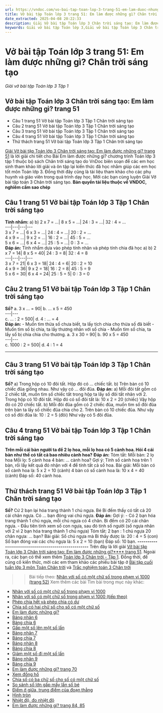 ```yaml
---
url: https://vndoc.com/vo-bai-tap-toan-lop-3-trang-51-em-lam-duoc-nhung-gi-chan-troi-sang-tao-307760
title: Vở bài tập Toán lớp 3 trang 51: Em làm được những gì? Chân trời sáng tạo - Giải vở bài tập Toán lớp 3 Tập 1 - VnDoc.com
date_extracted: 2025-04-08 20:22:33
description: Giải Vở bài tập Toán lớp 3 Chân trời sáng tạo: Em làm được những gì? trang 51, luyện giải bài tập Toán lớp 3 ngắn gọn, dễ hiểu. Mời các em cùng theo dõi.
keywords: Giải vở bài tập Toán lớp 3,Giải vở bài tập Toán lớp 3 Chân trời,Giải vở bài tập Toán lớp 3 Chân trời sáng tạo,Giải vở bài tập Toán lớp 3 trang 51,Giải vở bài tập Toán lớp 3 Chân trời trang 51,Giải vở bài tập Toán lớp 3 Chân trời sáng tạo trang 51,Giải vở bài tập Toán lớp 3 em làm được những gì trang 51,Giải vở bài tập Toán lớp 3 Chân trời em làm được những gì,Giải vở bài tập Toán lớp 3 Chân trời sáng tạo em làm được những gì
---
```


# Vở bài tập Toán lớp 3 trang 51: Em làm được những gì? Chân trời sáng tạo
 _Giải vở bài tập Toán lớp 3 Tập 1_
## Vở bài tập Toán lớp 3 Chân trời sáng tạo: Em làm được những gì? trang 51
  * Câu 1 trang 51 Vở bài tập Toán lớp 3 Tập 1 Chân trời sáng tạo
  * Câu 2 trang 51 Vở bài tập Toán lớp 3 Tập 1 Chân trời sáng tạo
  * Câu 3 trang 51 Vở bài tập Toán lớp 3 Tập 1 Chân trời sáng tạo
  * Câu 4 trang 51 Vở bài tập Toán lớp 3 Tập 1 Chân trời sáng tạo
  * Thử thách trang 51 Vở bài tập Toán lớp 3 Tập 1 Chân trời sáng tạo

[Giải Vở bài tập Toán lớp 3 Chân trời sáng tạo: Em làm được những gì? trang 51](<https://vndoc.com/vo-bai-tap-toan-lop-3-trang-51-em-lam-duoc-nhung-gi-chan-troi-sang-tao-307760>) là lời giải chi tiết cho Bài Em làm được những gì? chương trình Toán lớp 3 tập 1 thuộc bộ  sách Chân trời sáng tạo do VnDoc biên soạn để các em học sinh tham khảo lời giải và ôn tập lại kiến thức đã học nhằm giúp các em học tốt môn Toán lớp 3. Đồng thời đây cũng là tài liệu tham khảo cho các phụ huynh và giáo viên trong quá trình dạy học. Mời các bạn cùng luyện Giải Vở bài tập toán 3 Chân trời sáng tạo.
**Bản quyền tài liệu thuộc về VNDOC, nghiêm cấm sao chép**
## **Câu 1 trang 51 Vở bài tập Toán lớp 3 Tập 1 Chân trời sáng tạo**
**Tính nhẩm:**
a\) b\)
2 x 7 = …| 8 x 5 = …| 24 : 3 = …| 32 : 4 = …  
---|---|---|---  
3 x 7 = …| 6 x 3 = …| 24 : 4 = …| 20 : 2 = …  
4 x 9 = …| 9 x 2 = …| 16 : 2 = …| 45 : 5 = …  
5 x 6 = …| 6 x 4 = …| 25 : 5 = …| 0 : 3 = …  
**Đáp án:**
Tính nhẩm dựa vào phép tính nhân và phép tính chia đã học
a\) b\)
2 x 7 = 14| 8 x 5 = 40| 24 : 3 = 8| 32 : 4 = 8  
---|---|---|---  
3 x 7 = 21| 6 x 3 = 18| 24 : 4 = 6| 20 : 2 = 10  
4 x 9 = 36| 9 x 2 = 18| 16 : 2 = 8| 45 : 5 = 9  
5 x 6 = 30| 6 x 4 = 24| 25 : 5 = 5| 0 : 3 = 0  
## **Câu 2 trang 51 Vở bài tập Toán lớp 3 Tập 1 Chân trời sáng tạo**
**Số?**
a. 3 x … = 90| b. … x 5 = 450  
---|---  
c. … : 2 = 500| d. 4 : … = 4  
**Đáp án:**
\- Muốn tìm thừa số chưa biết, ta lấy tích chia cho thừa số đã biết
\- Muốn tìm số bị chia, ta lấy thương nhân với số chia
\- Muốn tìm số chia, ta lấy số bị chia chia cho thương.
a. 3 x 30 = 90| b. 90 x 5 = 450  
---|---  
c. 1000 : 2 = 500| d. 4 : 1 = 4  
****
## **Câu 3 trang 51 Vở bài tập Toán lớp 3 Tập 1 Chân trời sáng tạo**
**Số?**
a\) Trong hộp có 10 đôi tất. Hộp đó có … chiếc tất.
b\) Trên bàn có 10 chiếc đũa giống nhau. Như vậy có … đôi đũa.
**Đáp án:**
a\) Mỗi đôi tất gồm có 2 chiếc tất, muốn tìm số chiếc tất trong hộp ta lấy số đôi tất nhân với 2.
Trong hộp có 10 đôi tất. Hộp đó có số đôi tất là:
10 x 2 = 20 \(chiếc\)
Vậy hộp đó có 20 chiếc tất.
b\) Mỗi đôi đũa gồm có 2 chiếc đũa, muốn tìm số đôi đũa trên bàn ta lấy số chiếc đũa chia cho 2.
Trên bàn có 10 chiếc đũa. Như vậy có số đôi đũa là:
10 : 2 = 5 \(đôi\)
Như vậy có 5 đôi đũa.
## **Câu 4 trang 51 Vở bài tập Toán lớp 3 Tập 1 Chân trời sáng tạo**
**Trên mỗi cái bàn người ta để 2 lọ hoa, mỗi lọ hoa có 5 cành hoa. Hỏi 4 cái bàn như thế có tất cả bao nhiêu cành hoa?**
**Đáp án:**
Tóm tắt:
Mỗi bàn: 2 lọ hoa
Mỗi lọ: 5 cành hoa
4 bàn: … cành hoa?
Gợi ý: Tính số cành hoa trên 1 bàn, rồi lấy kết quả đó nhận với 4 để tính tất cả số hoa.
Bài giải:
Mỗi bàn có số cành hoa là:
5 x 2 = 10 \(cành\)
4 bàn có số cành hoa là:
10 x 4 = 40 \(cành\)
Đáp số: 40 cành hoa.
## **Thử thách trang 51 Vở bài tập Toán lớp 3 Tập 1 Chân trời sáng tạo**
**Số?**
Cứ 2 bạn lại hóa trang thành 1 chú ngựa. Bé Bi đếm thấy có tất cả 20 cái chân ngựa. Có … bạn đóng vai chú ngựa.
**Đáp án:**
Gợi ý:
\- Có 2 bạn hóa trang thành 1 chú ngựa, mỗi chú ngựa có 4 chân. Bi đếm có 20 cái chân ngựa.
\- Đầu tiên tính xem số con ngựa, sau đó tính số người \(số ngựa nhân với 2 vì 2 bạn hóa trang thành 1 chú ngựa\)
Tóm tắt:
2 bạn : 1 chú ngựa
20 chân ngựa: … bạn?
Bài giải:
Số chú ngựa mà Bi thấy được là:
20 : 4 = 5 \(con\)
Số bạn đóng vai các chú ngựa là:
5 x 2 = 10 \(bạn\)
Đáp số: 10 bạn.
**\----------------------------------------------------**
Trên đây là lời giải [Vở bài tập Toán lớp 3 Chân trời sáng tạo: Em làm được những gì?**** trang 51](<https://vndoc.com/vo-bai-tap-toan-lop-3-trang-51-em-lam-duoc-nhung-gi-chan-troi-sang-tao-307760>). Ngoài ra, các bạn có thể xem thêm [Toán lớp 3 Chân trời - Tập 1](<https://vndoc.com/toan-lop-3-ctst-tap1>). Đồng thời, để củng cố kiến thức, mời các em tham khảo các phiếu bài tập ở [Bài tập cuối tuần lớp 3 môn Toán Chân trời](<https://vndoc.com/bai-tap-cuoi-tuan-lop-3-mon-toan-chan-troi>) và [Trắc nghiệm toán 3 Chân trời](<https://vndoc.com/trac-nghiem-toan-3-ctst>)
>> Bài tiếp theo: [Nhân với số có một chữ số trong phạm vi 1000 \(trang 52\)](<https://vndoc.com/vo-bai-tap-toan-lop-3-trang-52-nhan-voi-so-co-mot-chu-so-trong-pham-vi-1000-chan-troi-sang-tao-307770>)
Xem thêm các bài Tìm bài trong mục này khác:
  * [Nhân với số có một chữ số trong phạm vi 1000](</vo-bai-tap-toan-lop-3-trang-52-nhan-voi-so-co-mot-chu-so-trong-pham-vi-1000-chan-troi-sang-tao-307770>)
  * [Nhân với số có một chữ số trong phạm vi 1000 \(tiếp theo\)](</vo-bai-tap-toan-lop-3-trang-53-nhan-voi-so-co-mot-chu-so-trong-pham-vi-1000-tiep-theo-chan-troi-sang-tao-307777>)
  * [Phép chia hết và phép chia có dư](</vo-bai-tap-toan-phep-chia-het-va-phep-chia-co-du-trang-54-55-308597>)
  * [Chia số có hai chữ số cho số có một chữ số](</vo-bai-tap-toan-chia-so-co-hai-chu-so-cho-so-co-mot-chu-so-trang-56-57-308644>)
  * [Em làm được những gì? ](</vo-bai-tap-toan-em-lam-duoc-nhung-gi-trang-58-59-308653>)
  * [Bảng nhân 6](</vo-bai-tap-toan-bang-nhan-6-trang-60-309200>)
  * [Bảng chia 6](</vo-bai-tap-toan-bang-chia-6-trang-61-309204>)
  * [Gấp một số lên một số lần](</vo-bai-tap-toan-gap-mot-so-len-mot-so-lan-trang-62-309239>)
  * [Bảng nhân 7](</vo-bai-tap-toan-bang-nhan-7-trang-63-309783>)
  * [Bảng chia 7](</vo-bai-tap-toan-bang-chia-7-trang-64-309784>)
  * [Bảng nhân 8](</vo-bai-tap-toan-bang-nhan-8-trang-65-309785>)
  * [Bảng chia 8](</vo-bai-tap-toan-bang-chia-8-trang-66-309830>)
  * [Giảm một số đi một số lần](</vo-bai-tap-toan-giam-mot-so-di-mot-so-lan-trang-67-309834>)
  * [Bảng nhân 9](</vo-bai-tap-toan-3-bang-nhan-9-trang-68-310160>)
  * [Bảng chia 9](</vo-bai-tap-toan-3-bang-chia-9-trang-69-310163>)
  * [Em làm được những gì? trang 70](</vo-bai-tap-toan-3-em-lam-duoc-nhung-gi-trang-70-71-72-310167>)
  * [Xem đồng hồ](</vo-bai-tap-toan-3-xem-dong-ho-trang-73-74-310178>)
  * [Chia số có ba chữ số cho số có một chữ số](</vo-bai-tap-toan-lop-3-chia-so-co-ba-chu-so-cho-so-co-mot-chu-so-trang-75-76-77-310522>)
  * [So sánh số lớn gấp mấy lần số bé](</vo-bai-tap-toan-lop-3-so-sanh-so-lon-gap-may-lan-so-be-trang-78-310532>)
  * [Điểm ở giữa, trung điểm của đoạn thẳng](</vo-bai-tap-toan-lop-3-diem-o-giua-trung-diem-cua-doan-thang-310958>)
  * [Hình tròn](</vo-bai-tap-toan-lop-3-hinh-tron-310962>)
  * [Nhiệt độ, đo nhiệt độ ](</vo-bai-tap-toan-lop-3-nhiet-do-do-nhiet-do-310967>)
  * [Em làm được những gì? trang 84, 85](</vo-bai-tap-toan-lop-3-em-lam-duoc-nhung-gi-trang-84-85-311524>)

